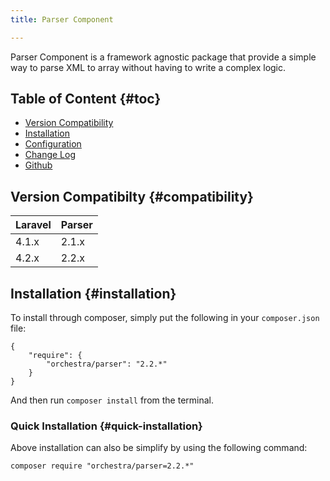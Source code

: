 ```yaml
---
title: Parser Component

---
```


Parser Component is a framework agnostic package that provide a simple way to parse XML to array without having to write a complex logic.

## Table of Content {#toc}

* [Version Compatibility](#compatibility)
* [Installation](#installation)
* [Configuration](#configuration)
* [Change Log]({doc-url}/components/parser/changes#v2-2)
* [Github](https://github.com/orchestral/parser)

## Version Compatibilty {#compatibility}

Laravel    | Parser
:----------|:----------
 4.1.x     | 2.1.x
 4.2.x     | 2.2.x

## Installation {#installation}

To install through composer, simply put the following in your `composer.json` file:

    {
        "require": {
            "orchestra/parser": "2.2.*"
        }
    }

And then run `composer install` from the terminal.

### Quick Installation {#quick-installation}

Above installation can also be simplify by using the following command:

    composer require "orchestra/parser=2.2.*"

